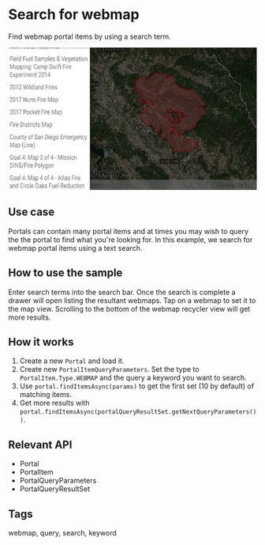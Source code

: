 # Search for webmap

Find webmap portal items by using a search term.

![Search for webmap App](search-for-webmap.png)

## Use case

Portals can contain many portal items and at times you may wish to query
the the portal to find what you're looking for. In this example, we
search for webmap portal items using a text search.

## How to use the sample

Enter search terms into the search bar. Once the search is complete a
drawer will open listing the resultant webmaps. Tap on a webmap to set
it to the map view. Scrolling to the bottom of the webmap recycler view
will get more results.

## How it works

1. Create a new `Portal` and load it.
2. Create new `PortalItemQueryParameters`. Set the type to
   `PortalItem.Type.WEBMAP` and the query a keyword you want to search.
3. Use `portal.findItemsAsync(params)` to get the first set (10 by
   default) of matching items.
4. Get more results with
   `portal.findItemsAsync(portalQueryResultSet.getNextQueryParameters())`.


## Relevant API

* Portal
* PortalItem
* PortalQueryParameters
* PortalQueryResultSet

## Tags

webmap, query, search, keyword
